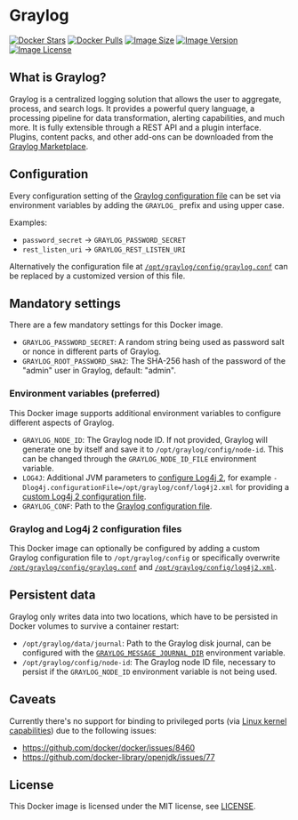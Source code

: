 # Graylog

[![Docker Stars](https://img.shields.io/docker/stars/joschi/graylog-alpine.svg)][hub]
[![Docker Pulls](https://img.shields.io/docker/pulls/joschi/graylog-alpine.svg)][hub]
[![Image Size](https://images.microbadger.com/badges/image/joschi/graylog-alpine.svg)][microbadger]
[![Image Version](https://images.microbadger.com/badges/version/joschi/graylog-alpine.svg)][microbadger]
[![Image License](https://images.microbadger.com/badges/license/joschi/graylog-alpine.svg)][microbadger]


[hub]: https://hub.docker.com/r/joschi/graylog-alpine/
[microbadger]: https://microbadger.com/images/joschi/graylog-alpine

## What is Graylog?

Graylog is a centralized logging solution that allows the user to aggregate, process, and search logs.
It provides a powerful query language, a processing pipeline for data transformation, alerting capabilities, and much more.
It is fully extensible through a REST API and a plugin interface.
Plugins, content packs, and other add-ons can be downloaded from the [Graylog Marketplace](https://marketplace.graylog.org).


## Configuration

Every configuration setting of the [Graylog configuration file](https://github.com/Graylog2/graylog2-server/blob/2.5.0/misc/graylog.conf) can be set via environment variables by adding the `GRAYLOG_` prefix and using upper case.

Examples:

* `password_secret` &rarr; `GRAYLOG_PASSWORD_SECRET`
* `rest_listen_uri` &rarr; `GRAYLOG_REST_LISTEN_URI`

Alternatively the configuration file at [`/opt/graylog/config/graylog.conf`](config/graylog.conf) can be replaced by a customized version of this file.


## Mandatory settings

There are a few mandatory settings for this Docker image.

* `GRAYLOG_PASSWORD_SECRET`: A random string being used as password salt or nonce in different parts of Graylog.
* `GRAYLOG_ROOT_PASSWORD_SHA2`: The SHA-256 hash of the password of the "admin" user in Graylog, default: "admin".


### Environment variables (preferred)

This Docker image supports additional environment variables to configure different aspects of Graylog.

* `GRAYLOG_NODE_ID`: The Graylog node ID. If not provided, Graylog will generate one by itself and save it to `/opt/graylog/config/node-id`. This can be changed through the `GRAYLOG_NODE_ID_FILE` environment variable.
* `LOG4J`: Additional JVM parameters to [configure Log4j 2](https://logging.apache.org/log4j/2.x/manual/configuration.html), for example `-Dlog4j.configurationFile=/opt/graylog/conf/log4j2.xml` for providing a [custom Log4j 2 configuration file](config/log4j2.xml).
* `GRAYLOG_CONF`: Path to the [Graylog configuration file](config/graylog.conf).


### Graylog and Log4j 2 configuration files

This Docker image can optionally be configured by adding a custom Graylog configuration file to `/opt/graylog/config` or specifically overwrite [`/opt/graylog/config/graylog.conf`](config/graylog.conf) and [`/opt/graylog/config/log4j2.xml`](config/log4j2.xml).


## Persistent data

Graylog only writes data into two locations, which have to be persisted in Docker volumes to survive a container restart:

* `/opt/graylog/data/journal`: Path to the Graylog disk journal, can be configured with the [`GRAYLOG_MESSAGE_JOURNAL_DIR`](https://github.com/Graylog2/graylog2-server/blob/2.5.0/misc/graylog.conf#L415-L422) environment variable.
* `/opt/graylog/config/node-id`: The Graylog node ID file, necessary to persist if the `GRAYLOG_NODE_ID` environment variable is not being used.


## Caveats

Currently there's no support for binding to privileged ports (via [Linux kernel capabilities](https://docs.docker.com/engine/security/security/#/linux-kernel-capabilities)) due to the following issues:

* https://github.com/docker/docker/issues/8460
* https://github.com/docker-library/openjdk/issues/77


## License

This Docker image is licensed under the MIT license, see [LICENSE](LICENSE).

